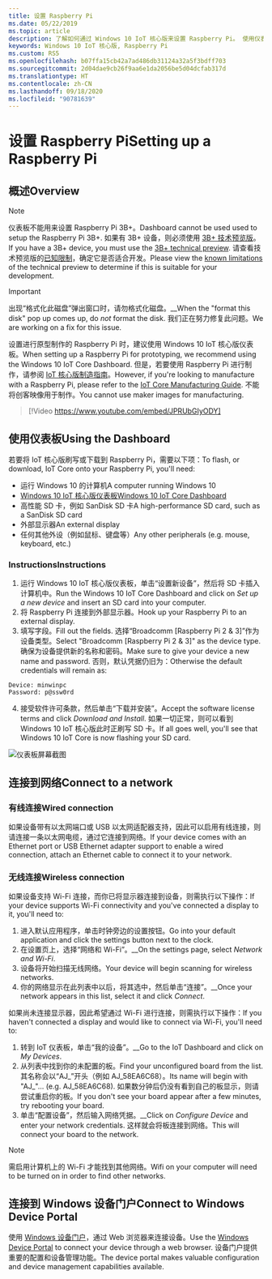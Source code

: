 ```yaml
---
title: 设置 Raspberry Pi
ms.date: 05/22/2019
ms.topic: article
description: 了解如何通过 Windows 10 IoT 核心版来设置 Raspberry Pi。 使用仪表板、连接到网络，并连接到 Windows 设备门户。
keywords: Windows 10 IoT 核心版, Raspberry Pi
ms.custom: RS5
ms.openlocfilehash: b07ffa15cb42a7ad486db31124a32a5f3bdff703
ms.sourcegitcommit: 2d04dae9cb26f9aa6e1da2056be5d04dcfab317d
ms.translationtype: HT
ms.contentlocale: zh-CN
ms.lasthandoff: 09/18/2020
ms.locfileid: "90781639"
---
```

# <a name="setting-up-a-raspberry-pi"></a><span data-ttu-id="30a30-105">设置 Raspberry Pi</span><span class="sxs-lookup"><span data-stu-id="30a30-105">Setting up a Raspberry Pi</span></span>

## <a name="overview"></a><span data-ttu-id="30a30-106">概述</span><span class="sxs-lookup"><span data-stu-id="30a30-106">Overview</span></span>

> [!NOTE]
> <span data-ttu-id="30a30-107">仪表板不能用来设置 Raspberry Pi 3B+。</span><span class="sxs-lookup"><span data-stu-id="30a30-107">Dashboard cannot be used used to setup the Raspberry Pi 3B+.</span></span> <span data-ttu-id="30a30-108">如果有 3B+ 设备，则必须使用 [3B+ 技术预览版](https://www.microsoft.com/en-us/software-download/windowsiot)。</span><span class="sxs-lookup"><span data-stu-id="30a30-108">If you have a 3B+ device, you must use the [3B+ technical preview](https://www.microsoft.com/en-us/software-download/windowsiot).</span></span> <span data-ttu-id="30a30-109">请查看技术预览版的[已知限制](https://docs.microsoft.com/windows/iot-core/troubleshooting)，确定它是否适合开发。</span><span class="sxs-lookup"><span data-stu-id="30a30-109">Please view the [known limitations](https://docs.microsoft.com/windows/iot-core/troubleshooting) of the technical preview to determine if this is suitable for your development.</span></span>

> [!IMPORTANT]
> <span data-ttu-id="30a30-110">出现“格式化此磁盘”弹出窗口时，请勿格式化磁盘。__</span><span class="sxs-lookup"><span data-stu-id="30a30-110">When the "format this disk" pop up comes up, do _not_ format the disk.</span></span> <span data-ttu-id="30a30-111">我们正在努力修复此问题。</span><span class="sxs-lookup"><span data-stu-id="30a30-111">We are working on a fix for this issue.</span></span>

<span data-ttu-id="30a30-112">设置进行原型制作的 Raspberry Pi 时，建议使用 Windows 10 IoT 核心版仪表板。</span><span class="sxs-lookup"><span data-stu-id="30a30-112">When setting up a Raspberry Pi for prototyping, we recommend using the Windows 10 IoT Core Dashboard.</span></span> <span data-ttu-id="30a30-113">但是，若要使用 Raspberry Pi 进行制作，请参阅 [IoT 核心版制造指南](https://docs.microsoft.com/windows-hardware/manufacture/iot/iot-core-manufacturing-guide)。</span><span class="sxs-lookup"><span data-stu-id="30a30-113">However, if you're looking to manufacture with a Raspberry Pi, please refer to the [IoT Core Manufacturing Guide](https://docs.microsoft.com/windows-hardware/manufacture/iot/iot-core-manufacturing-guide).</span></span> <span data-ttu-id="30a30-114">不能将创客映像用于制作。</span><span class="sxs-lookup"><span data-stu-id="30a30-114">You cannot use maker images for manufacturing.</span></span>
<br>
> [!Video https://www.youtube.com/embed/JPRUbGIyODY]

## <a name="using-the-dashboard"></a><span data-ttu-id="30a30-115">使用仪表板</span><span class="sxs-lookup"><span data-stu-id="30a30-115">Using the Dashboard</span></span>

<span data-ttu-id="30a30-116">若要将 IoT 核心版刷写或下载到 Raspberry Pi，需要以下项：</span><span class="sxs-lookup"><span data-stu-id="30a30-116">To flash, or download, IoT Core onto your Raspberry Pi, you'll need:</span></span>
* <span data-ttu-id="30a30-117">运行 Windows 10 的计算机</span><span class="sxs-lookup"><span data-stu-id="30a30-117">A computer running Windows 10</span></span> 
* [<span data-ttu-id="30a30-118">Windows 10 IoT 核心版仪表板</span><span class="sxs-lookup"><span data-stu-id="30a30-118">Windows 10 IoT Core Dashboard</span></span>](https://docs.microsoft.com/windows/iot-core/downloads)
* <span data-ttu-id="30a30-119">高性能 SD 卡，例如 SanDisk SD 卡</span><span class="sxs-lookup"><span data-stu-id="30a30-119">A high-performance SD card, such as a SanDisk SD card</span></span>
* <span data-ttu-id="30a30-120">外部显示器</span><span class="sxs-lookup"><span data-stu-id="30a30-120">An external display</span></span>
* <span data-ttu-id="30a30-121">任何其他外设（例如鼠标、键盘等）</span><span class="sxs-lookup"><span data-stu-id="30a30-121">Any other peripherals (e.g. mouse, keyboard, etc.)</span></span>

### <a name="instructions"></a><span data-ttu-id="30a30-122">Instructions</span><span class="sxs-lookup"><span data-stu-id="30a30-122">Instructions</span></span>

1. <span data-ttu-id="30a30-123">运行 Windows 10 IoT 核心版仪表板，单击“设置新设备”，然后将 SD 卡插入计算机中。</span><span class="sxs-lookup"><span data-stu-id="30a30-123">Run the Windows 10 IoT Core Dashboard and click on *Set up a new device* and insert an SD card into your computer.</span></span>
2. <span data-ttu-id="30a30-124">将 Raspberry Pi 连接到外部显示器。</span><span class="sxs-lookup"><span data-stu-id="30a30-124">Hook up your Raspberry Pi to an external display.</span></span>
3. <span data-ttu-id="30a30-125">填写字段。</span><span class="sxs-lookup"><span data-stu-id="30a30-125">Fill out the fields.</span></span> <span data-ttu-id="30a30-126">选择“Broadcomm [Raspberry Pi 2 & 3]”作为设备类型。</span><span class="sxs-lookup"><span data-stu-id="30a30-126">Select "Broadcomm [Raspberry Pi 2 & 3]" as the device type.</span></span> <span data-ttu-id="30a30-127">确保为设备提供新的名称和密码。</span><span class="sxs-lookup"><span data-stu-id="30a30-127">Make sure to give your device a new name and password.</span></span> <span data-ttu-id="30a30-128">否则，默认凭据仍旧为：</span><span class="sxs-lookup"><span data-stu-id="30a30-128">Otherwise the default credentials will remain as:</span></span>

```
Device: minwinpc
Password: p@ssw0rd
```

4. <span data-ttu-id="30a30-129">接受软件许可条款，然后单击“下载并安装”。</span><span class="sxs-lookup"><span data-stu-id="30a30-129">Accept the software license terms and click *Download and Install*.</span></span> <span data-ttu-id="30a30-130">如果一切正常，则可以看到 Windows 10 IoT 核心版此时正刷写 SD 卡。</span><span class="sxs-lookup"><span data-stu-id="30a30-130">If all goes well, you'll see that Windows 10 IoT Core is now flashing your SD card.</span></span>

![仪表板屏幕截图](../media/DeviceSetup/Dashboard-Screenshot.jpg)

## <a name="connect-to-a-network"></a><span data-ttu-id="30a30-132">连接到网络</span><span class="sxs-lookup"><span data-stu-id="30a30-132">Connect to a network</span></span>
### <a name="wired-connection"></a><span data-ttu-id="30a30-133">有线连接</span><span class="sxs-lookup"><span data-stu-id="30a30-133">Wired connection</span></span>
<span data-ttu-id="30a30-134">如果设备带有以太网端口或 USB 以太网适配器支持，因此可以启用有线连接，则请连接一条以太网电缆，通过它连接到网络。</span><span class="sxs-lookup"><span data-stu-id="30a30-134">If your device comes with an Ethernet port or USB Ethernet adapter support to enable a wired connection, attach an Ethernet cable to connect it to your network.</span></span>

### <a name="wireless-connection"></a><span data-ttu-id="30a30-135">无线连接</span><span class="sxs-lookup"><span data-stu-id="30a30-135">Wireless connection</span></span>
<span data-ttu-id="30a30-136">如果设备支持 Wi-Fi 连接，而你已将显示器连接到设备，则需执行以下操作：</span><span class="sxs-lookup"><span data-stu-id="30a30-136">If your device supports Wi-Fi connectivity and you've connected a display to it, you'll need to:</span></span>

1. <span data-ttu-id="30a30-137">进入默认应用程序，单击时钟旁边的设置按钮。</span><span class="sxs-lookup"><span data-stu-id="30a30-137">Go into your default application and click the settings button next to the clock.</span></span>
2. <span data-ttu-id="30a30-138">在设置页上，选择“网络和 Wi-Fi”。__</span><span class="sxs-lookup"><span data-stu-id="30a30-138">On the settings page, select _Network and Wi-Fi_.</span></span>
3. <span data-ttu-id="30a30-139">设备将开始扫描无线网络。</span><span class="sxs-lookup"><span data-stu-id="30a30-139">Your device will begin scanning for wireless networks.</span></span>
4. <span data-ttu-id="30a30-140">你的网络显示在此列表中以后，将其选中，然后单击“连接”。__</span><span class="sxs-lookup"><span data-stu-id="30a30-140">Once your network appears in this list, select it and click _Connect_.</span></span>

<span data-ttu-id="30a30-141">如果尚未连接显示器，因此希望通过 Wi-Fi 进行连接，则需执行以下操作：</span><span class="sxs-lookup"><span data-stu-id="30a30-141">If you haven't connected a display and would like to connect via Wi-Fi, you'll need to:</span></span>

1. <span data-ttu-id="30a30-142">转到 IoT 仪表板，单击“我的设备”。__</span><span class="sxs-lookup"><span data-stu-id="30a30-142">Go to the IoT Dashboard and click on _My Devices_.</span></span>
2. <span data-ttu-id="30a30-143">从列表中找到你的未配置的板。</span><span class="sxs-lookup"><span data-stu-id="30a30-143">Find your unconfigured board from the list.</span></span> <span data-ttu-id="30a30-144">其名称会以“AJ_”开头（例如 AJ_58EA6C68）。</span><span class="sxs-lookup"><span data-stu-id="30a30-144">Its name will begin with "AJ_"... (e.g. AJ_58EA6C68).</span></span> <span data-ttu-id="30a30-145">如果数分钟后仍没有看到自己的板显示，则请尝试重启你的板。</span><span class="sxs-lookup"><span data-stu-id="30a30-145">If you don't see your board appear after a few minutes, try rebooting your board.</span></span>
3. <span data-ttu-id="30a30-146">单击“配置设备”，然后输入网络凭据。__</span><span class="sxs-lookup"><span data-stu-id="30a30-146">Click on _Configure Device_ and enter your network credentials.</span></span> <span data-ttu-id="30a30-147">这样就会将板连接到网络。</span><span class="sxs-lookup"><span data-stu-id="30a30-147">This will connect your board to the network.</span></span>

> [!NOTE]
> <span data-ttu-id="30a30-148">需启用计算机上的 Wi-Fi 才能找到其他网络。</span><span class="sxs-lookup"><span data-stu-id="30a30-148">Wifi on your computer will need to be turned on in order to find other networks.</span></span>

## <a name="connect-to-windows-device-portal"></a><span data-ttu-id="30a30-149">连接到 Windows 设备门户</span><span class="sxs-lookup"><span data-stu-id="30a30-149">Connect to Windows Device Portal</span></span>

<span data-ttu-id="30a30-150">使用 [Windows 设备门户](../manage-your-device/DevicePortal.md)，通过 Web 浏览器来连接设备。</span><span class="sxs-lookup"><span data-stu-id="30a30-150">Use the [Windows Device Portal](../manage-your-device/DevicePortal.md) to connect your device through a web browser.</span></span> <span data-ttu-id="30a30-151">设备门户提供重要的配置和设备管理功能。</span><span class="sxs-lookup"><span data-stu-id="30a30-151">The device portal makes valuable configuration and device management capabilities available.</span></span> 
